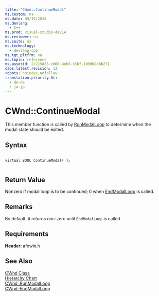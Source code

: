 ```yaml
---
title: "CWnd::ContinueModal"
ms.custom: na
ms.date: 09/19/2016
ms.devlang: 
  - C++
ms.prod: visual-studio-dev14
ms.reviewer: na
ms.suite: na
ms.technology: 
  - devlang-cpp
ms.tgt_pltfrm: na
ms.topic: reference
ms.assetid: 2c215d85-c068-4eb8-b58f-1090b2e8b271
caps.latest.revision: 12
robots: noindex,nofollow
translation.priority.ht: 
  - de-de
  - ja-jp
---
```

# CWnd::ContinueModal
This member function is called by [RunModalLoop](../vs140/CWnd--RunModalLoop.md) to determine when the modal state should be exited.  
  
## Syntax  
  
```  
  
virtual BOOL ContinueModal( );  
  
```  
  
## Return Value  
 Nonzero if modal loop is to be continued; 0 when [EndModalLoop](../vs140/CWnd--EndModalLoop.md) is called.  
  
## Remarks  
 By default, it returns non-zero until `EndModalLoop` is called.  
  
## Requirements  
 **Header:** afxwin.h  
  
## See Also  
 [CWnd Class](../vs140/CWnd-Class.md)   
 [Hierarchy Chart](../vs140/Hierarchy-Chart.md)   
 [CWnd::RunModalLoop](../vs140/CWnd--RunModalLoop.md)   
 [CWnd::EndModalLoop](../vs140/CWnd--EndModalLoop.md)